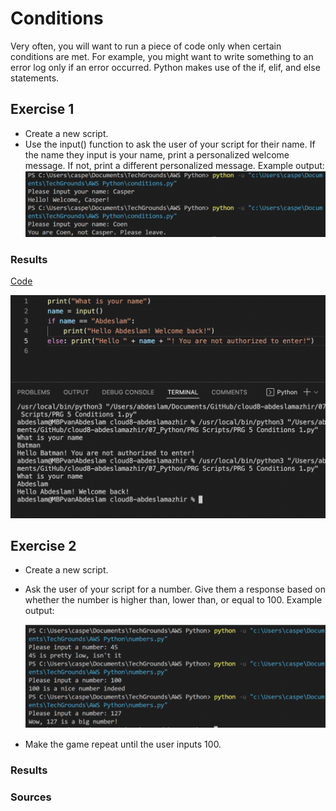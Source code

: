# Conditions

Very often, you will want to run a piece of code only when certain conditions are met. For example, you might want to write something to an error log only if an error occurred.
Python makes use of the if, elif, and else statements.




## Exercise 1

- Create a new script.
- Use the input() function to ask the user of your script for their name. If the name they input is your name, print a personalized welcome message. If not, print a different personalized message.
Example output:
![screenshot](../00_includes/python/5x.png)




### Results

[Code](https://github.com/TechGrounds-Cloud8/cloud8-abdeslamazhir/blob/main/07_Python/PRG%20Scripts/PRG%205%20Conditions%201.py)

![screenshot](../00_includes/python/551.png)


## Exercise 2

- Create a new script.
- Ask the user of your script for a number. Give them a response based on whether the number is higher than, lower than, or equal to 100.
Example output:

    ![screenshot](../00_includes/python/52x.png)

- Make the game repeat until the user inputs 100.
### Results




### Sources









